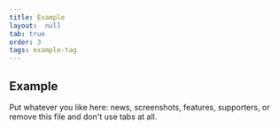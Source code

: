 ```yaml
---
title: Example
layout:  null
tab: true
order: 3
tags: example-tag
---
```


## Example

Put whatever you like here: news, screenshots, features, supporters, or remove this file and don't use tabs at all.
